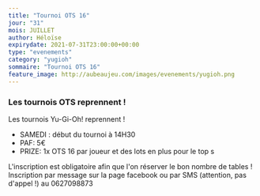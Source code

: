 ```yaml
---
title: "Tournoi OTS 16"
jour: "31"
mois: JUILLET
author: Héloïse
expirydate: 2021-07-31T23:00:00+00:00
type: "evenements"
category: "yugioh"
sommaire: "Tournoi OTS 16"
feature_image: http://aubeaujeu.com/images/evenements/yugioh.png
---
```

### Les tournois OTS reprennent !

Les tournois Yu-Gi-Oh! reprennent !

- SAMEDI :  début du tournoi à 14H30
- PAF: 5€
- PRIZE: 1x OTS 16 par joueur et des lots en plus pour le top s

L'inscription est obligatoire afin que l'on réserver le bon nombre de tables !
Inscription par message sur la page facebook ou par SMS (attention, pas d'appel !) au 0627098873
